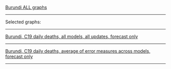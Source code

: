 [Burundi ALL graphs](https://github.com/pourmalek/CovidLongitudinalResults/blob/main/results/countries/Burundi/graph%2000%20Burundi%20ALL%20graphs.pdf)

***

Selected graphs:

***

[Burundi, C19 daily deaths, all models, all updates, forecast only]()


***

[Burundi, C19 daily deaths, average of error measures across models, forecast only]()


***
